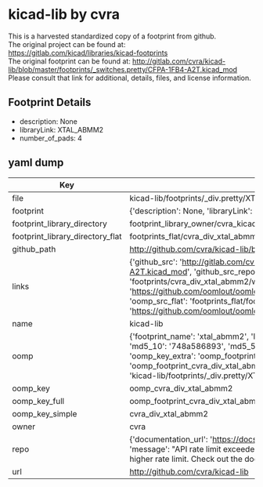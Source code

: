# kicad-lib by cvra  
This is a harvested standardized copy of a footprint from github.  
The original project can be found at:  
https://gitlab.com/kicad/libraries/kicad-footprints  
The original footprint can be found at:
http://gitlab.com/cvra/kicad-lib/blob/master/footprints/_switches.pretty/CFPA-1FB4-A2T.kicad_mod
Please consult that link for additional, details, files, and license information.  
## Footprint Details
* description: None  
* libraryLink: XTAL_ABMM2  
* number_of_pads: 4  
## yaml dump  
| Key | Value |  
| --- | --- |  
| file | kicad-lib/footprints/_div.pretty/XTAL_ABMM2.kicad_mod |  
| footprint | {'description': None, 'libraryLink': 'XTAL_ABMM2', 'number_of_pads': 4} |  
| footprint_library_directory | footprint_library_owner/cvra_kicad-lib |  
| footprint_library_directory_flat | footprints_flat/cvra_div_xtal_abmm2/working |  
| github_path | http://github.com/cvra/kicad-lib/blob/master/footprints/_div.pretty/XTAL_ABMM2.kicad_mod |  
| links | {'github_src': 'http://gitlab.com/cvra/kicad-lib/blob/master/footprints/_switches.pretty/CFPA-1FB4-A2T.kicad_mod', 'github_src_repo': 'https://gitlab.com/kicad/libraries/kicad-footprints', 'oomp_bot': 'footprints/cvra_div_xtal_abmm2/working', 'oomp_bot_github': 'https://github.com/oomlout/oomlout_oomp_footprint_bot/tree/main/footprints/cvra_div_xtal_abmm2/working', 'oomp_src_flat': 'footprints_flat/footprints_flat/cvra_div_xtal_abmm2/working', 'oomp_src_flat_github': 'https://github.com/oomlout/oomlout_oomp_footprint_src/tree/main/footprints_flat/cvra_div_xtal_abmm2/working'} |  
| name | kicad-lib |  
| oomp | {'footprint_name': 'xtal_abmm2', 'library_name': '_div', 'md5': '748a5868932995ed6a0847b74cfd0253', 'md5_10': '748a586893', 'md5_5': '748a5', 'md5_6': '748a58', 'oomp_key': 'oomp_cvra_div_xtal_abmm2', 'oomp_key_extra': 'oomp_footprint_cvra_div_xtal_abmm2', 'oomp_key_full': 'oomp_footprint_cvra_div_xtal_abmm2_748a58', 'oomp_key_simple': 'cvra_div_xtal_abmm2', 'original_filename': 'kicad-lib/footprints/_div.pretty/XTAL_ABMM2.kicad_mod', 'owner_name': 'cvra'} |  
| oomp_key | oomp_cvra_div_xtal_abmm2 |  
| oomp_key_full | oomp_footprint_cvra_div_xtal_abmm2 |  
| oomp_key_simple | cvra_div_xtal_abmm2 |  
| owner | cvra |  
| repo | {'documentation_url': 'https://docs.github.com/rest/overview/resources-in-the-rest-api#rate-limiting', 'message': "API rate limit exceeded for 84.66.173.59. (But here's the good news: Authenticated requests get a higher rate limit. Check out the documentation for more details.)"} |  
| url | http://github.com/cvra/kicad-lib |  

